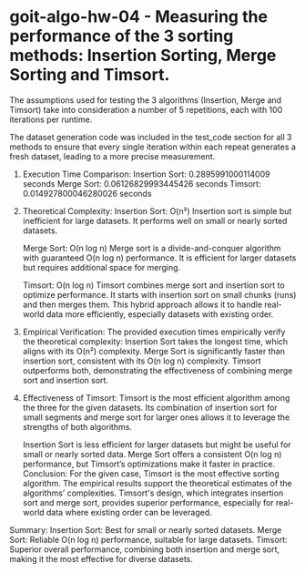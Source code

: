 # goit-algo-hw-04 - Measuring the performance of the 3 sorting methods: Insertion Sorting, Merge Sorting and Timsort.

The assumptions used for testing the 3 algorithms (Insertion, Merge and Timsort) take into consideration a number
of 5 repetitions, each with 100 iterations per runtime.

The dataset generation code was included in the test_code section for all 3 methods to ensure that every single
iteration within each repeat generates a fresh dataset, leading to a more precise measurement.

1. Execution Time Comparison:
   Insertion Sort: 0.2895991000114009 seconds
   Merge Sort: 0.06126829993445426 seconds
   Timsort: 0.014927800046280026 seconds

2. Theoretical Complexity:
   Insertion Sort: O(n²)
   Insertion sort is simple but inefficient for large datasets. It performs well on small or nearly sorted datasets.

   Merge Sort: O(n log n)
   Merge sort is a divide-and-conquer algorithm with guaranteed O(n log n) performance.
   It is efficient for larger datasets but requires additional space for merging.

   Timsort: O(n log n)
   Timsort combines merge sort and insertion sort to optimize performance. It starts with insertion sort on small
   chunks (runs) and then merges them. This hybrid approach allows it to handle real-world data more efficiently,
   especially datasets with existing order.

3. Empirical Verification:
   The provided execution times empirically verify the theoretical complexity:
   Insertion Sort takes the longest time, which aligns with its O(n²) complexity.
   Merge Sort is significantly faster than insertion sort, consistent with its O(n log n) complexity.
   Timsort outperforms both, demonstrating the effectiveness of combining merge sort and insertion sort.

4. Effectiveness of Timsort:
   Timsort is the most efficient algorithm among the three for the given datasets. Its combination of insertion sort
   for small segments and merge sort for larger ones allows it to leverage the strengths of both algorithms.

   Insertion Sort is less efficient for larger datasets but might be useful for small or nearly sorted data.
   Merge Sort offers a consistent O(n log n) performance, but Timsort’s optimizations make it faster in practice.
   Conclusion:
   For the given case, Timsort is the most effective sorting algorithm. The empirical results support the theoretical
   estimates of the algorithms’ complexities. Timsort's design, which integrates insertion sort and merge sort, provides
   superior performance, especially for real-world data where existing order can be leveraged.

Summary:
Insertion Sort: Best for small or nearly sorted datasets.
Merge Sort: Reliable O(n log n) performance, suitable for large datasets.
Timsort: Superior overall performance, combining both insertion and merge sort, making it the most effective for diverse datasets.
